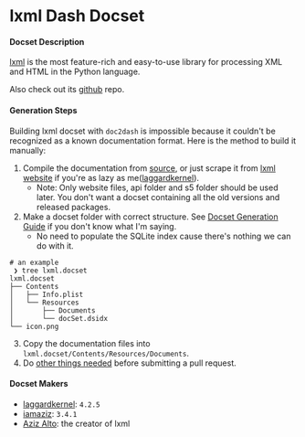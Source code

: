 lxml Dash Docset
=======================

#### Docset Description

[lxml](http://lxml.de/) is the most feature-rich and easy-to-use library for processing XML and HTML in the Python language.

Also check out its [github](https://github.com/lxml/lxml) repo.

#### Generation Steps

Building lxml docset with `doc2dash` is impossible because it couldn't be recognized as a known documentation format. Here is the method to build it manually:

1. Compile the documentation from [source](https://github.com/lxml/lxml), or just scrape it from [lxml website](http://lxml.de/) if you're as lazy as me([laggardkernel](https://github.com/laggardkernel)).
    - Note: Only website files, api folder and s5 folder should be used later. You don't want a docset containing all the old versions and released packages.
2. Make a docset folder with correct structure. See [Docset Generation Guide](https://kapeli.com/docsets) if you don't know what I'm saying.
    - No need to populate the SQLite index cause there's nothing we can do with it.

```
# an example
 ❯ tree lxml.docset
lxml.docset
├── Contents
│   ├── Info.plist
│   └── Resources
│       ├── Documents
│       └── docSet.dsidx
└── icon.png
```

3. Copy the documentation files into `lxml.docset/Contents/Resources/Documents`.
4. Do [other things needed](https://github.com/Kapeli/Dash-User-Contributions/blob/master/README.md) before submitting a pull request.

#### Docset Makers
- [laggardkernel](https://github.com/laggardkernel): `4.2.5`
- [iamaziz](https://github.com/iamaziz): `3.4.1`
- [Aziz Alto](https://github.com/iamaziz): the creator of lxml
